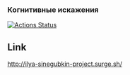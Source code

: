 ### Когнитивные искажения
[![Actions Status](https://github.com/looleeluu/layout-designer-project-lvl1/workflows/hexlet-check/badge.svg)](https://github.com/looleeluu/layout-designer-project-lvl1/actions)

## Link
http://ilya-sinegubkin-project.surge.sh/
